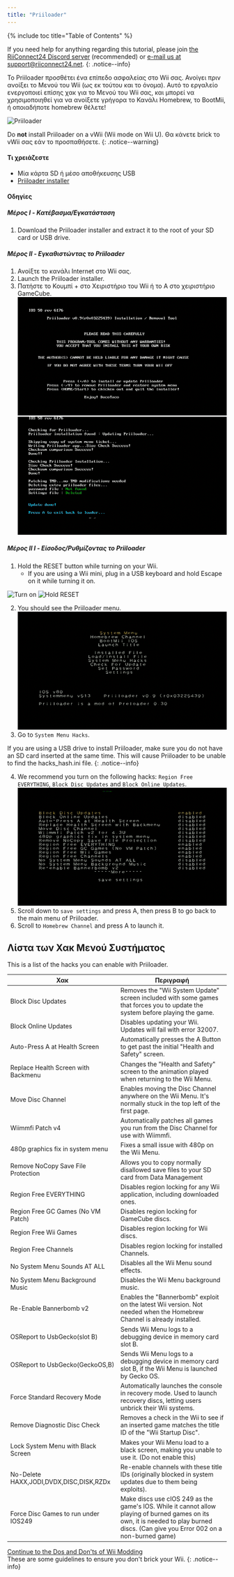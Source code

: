 ```yaml
---
title: "Priiloader"
---
```


{% include toc title="Table of Contents" %}

If you need help for anything regarding this tutorial, please join [the RiiConnect24 Discord server](https://discord.gg/rc24) (recommended) or [e-mail us at support@riiconnect24.net](mailto:support@riiconnect24.net).
{: .notice--info}

Το Priiloader προσθέτει ένα επίπεδο ασφαλείας στο Wii σας. Ανοίγει πριν ανοίξει το Μενού του Wii (ως εκ τούτου και το όνομα). Αυτό το εργαλείο ενεργοποιεί επίσης χακ για το Μενού του Wii σας, και μπορεί να χρησιμοποιηθεί για να ανοίξετε γρήγορα το Κανάλι Homebrew, το BootMii, ή οποιαδήποτε homebrew θέλετε!

![Priiloader](/images/priiloader.jpg)

Do **not** install Priiloader on a vWii (Wii mode on Wii U). Θα κάνετε brick το vWii σας εάν το προσπαθήσετε.
{: .notice--warning}

#### Τι χρειάζεστε

- Μία κάρτα SD ή μέσο αποθήκευσης USB
- [Priiloader installer](https://hbb1.oscwii.org/hbb/priiloader/priiloader.zip)

#### Οδηγίες

##### Μέρος I - Κατέβασμα/Εγκατάσταση

1. Download the Priiloader installer and extract it to the root of your SD card or USB drive.

##### Μέρος II - Εγκαθιστώντας το Priiloader

1. Ανοίξτε το κανάλι Internet στο Wii σας.
2. Launch the Priiloader installer.
3. Πατήστε το Κουμπί + στο Χειριστήριο του Wii ή το A στο χειριστήριο GameCube. ![Εγκαταστήστε το Priiloader](/images/Priiloader/installer.png) ![Εγκαθιστώντας](/images/Priiloader/installing.png)

##### Μέρος II I - Είσοδος/Ρυθμίζοντας το Priiloader

1. Hold the RESET button while turning on your Wii.
   - If you are using a Wii mini, plug in a USB keyboard and hold Escape on it while turning it on.

![Turn on](/images/Priiloader/on.jpg) ![Hold RESET](/images/Priiloader/reset.jpg)

2. You should see the Priiloader menu. ![Menu](/images/Priiloader/mainmenu.png)
3. Go to `System Menu Hacks`.

If you are using a USB drive to install Priiloader, make sure you do not have an SD card inserted at the same time. This will cause Priiloader to be unable to find the hacks_hash.ini file.
{: .notice--info}

4. We recommend you turn on the following hacks: `Region Free EVERYTHING`, `Block Disc Updates` and `Block Online Updates`. ![System Menu Hacks](/images/Priiloader/hacks.png)
1. Scroll down to `save settings` and press A, then press B to go back to the main menu of Priiloader.
1. Scroll to `Homebrew Channel` and press A to launch it.

## Λίστα των Χακ Μενού Συστήματος

This is a list of the hacks you can enable with Priiloader.

| Χακ                                     | Περιγραφή                                                                                                                                                                             |
| --------------------------------------- | ------------------------------------------------------------------------------------------------------------------------------------------------------------------------------------- |
| Block Disc Updates                      | Removes the "Wii System Update" screen included with some games that forces you to update the system before playing the game.                                                         |
| Block Online Updates                    | Disables updating your Wii. Updates will fail with error 32007.                                                                                                                       |
| Auto-Press A at Health Screen           | Automatically presses the A Button to get past the initial "Health and Safety" screen.                                                                                                |
| Replace Health Screen with Backmenu     | Changes the "Health and Safety" screen to the animation played when returning to the Wii Menu.                                                                                        |
| Move Disc Channel                       | Enables moving the Disc Channel anywhere on the Wii Menu. It's normally stuck in the top left of the first page.                                                                      |
| Wiimmfi Patch v4                        | Automatically patches all games you run from the Disc Channel for use with Wiimmfi.                                                                                                   |
| 480p graphics fix in system menu        | Fixes a small issue with 480p on the Wii Menu.                                                                                                                                        |
| Remove NoCopy Save File Protection      | Allows you to copy normally disallowed save files to your SD card from Data Management                                                                                                |
| Region Free EVERYTHING                  | Disables region locking for any Wii application, including downloaded ones.                                                                                                           |
| Region Free GC Games (No VM Patch)      | Disables region locking for GameCube discs.                                                                                                                                           |
| Region Free Wii Games                   | Disables region locking for Wii discs.                                                                                                                                                |
| Region Free Channels                    | Disables region locking for installed Channels.                                                                                                                                       |
| No System Menu Sounds AT ALL            | Disables all the Wii Menu sound effects.                                                                                                                                              |
| No System Menu Background Music         | Disables the Wii Menu background music.                                                                                                                                               |
| Re-Enable Bannerbomb v2                 | Enables the "Bannerbomb" exploit on the latest Wii version. Not needed when the Homebrew Channel is already installed.                                                                |
| OSReport to UsbGecko(slot B)            | Sends Wii Menu logs to a debugging device in memory card slot B.                                                                                                                      |
| OSReport to UsbGecko(GeckoOS,B)         | Sends Wii Menu logs to a debugging device in memory card slot B, if the Wii Menu is launched by Gecko OS.                                                                             |
| Force Standard Recovery Mode            | Automatically launches the console in recovery mode. Used to launch recovery discs, letting users unbrick their Wii systems.                                                          |
| Remove Diagnostic Disc Check            | Removes a check in the Wii to see if an inserted game matches the title ID of the "Wii Startup Disc".                                                                                 |
| Lock System Menu with Black Screen      | Makes your Wii Menu load to a black screen, making you unable to use it. (Do not enable this)                                                                                         |
| No-Delete HAXX,JODI,DVDX,DISC,DISK,RZDx | Re-enable channels with these title IDs (originally blocked in system updates due to them being exploits).                                                                            |
| Force Disc Games to run under IOS249    | Make discs use cIOS 249 as the game's IOS. While it cannot allow playing of burned games on its own, it is needed to play burned discs. (Can give you Error 002 on a non-burned game) |

[Continue to the Dos and Don'ts of Wii Modding](dosanddonts)<br> These are some guidelines to ensure you don't brick your Wii.
{: .notice--info}
